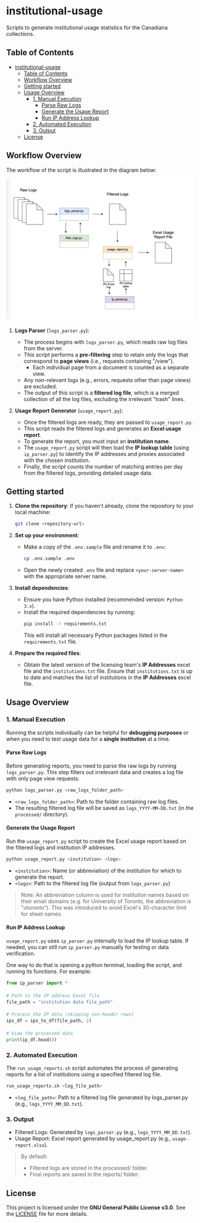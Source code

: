 # institutional-usage

Scripts to generate institutional usage statistics for the Canadiana collections.

## Table of Contents
- [institutional-usage](#institutional-usage)
  - [Table of Contents](#table-of-contents)
  - [Workflow Overview](#workflow-overview)
  - [Getting started](#getting-started)
  - [Usage Overview](#usage-overview)
    - [1. Manual Execution](#1-manual-execution)
      - [Parse Raw Logs](#parse-raw-logs)
      - [Generate the Usage Report](#generate-the-usage-report)
      - [Run IP Address Lookup](#run-ip-address-lookup)
    - [2. Automated Execution](#2-automated-execution)
    - [3. Output](#3-output)
  - [License](#license)
  
## Workflow Overview
The workflow of the script is illustrated in the diagram below:

![Scripts Workflow Diagram](report_scripts_diagram.png)

1. **Logs Parser** (`logs_parser.py`):
   - The process begins with `logs_parser.py`, which reads raw log files from the server.
   - This script performs a **pre-filtering** step to retain only the logs that correspond to **page views** (i.e., requests containing "/view").
     - Each individual page from a document is counted as a separate view.
   - Any non-relevant logs (e.g., errors, requests other than page views) are excluded.
   - The output of this script is a **filtered log file**, which is a merged collection of all the log files, excluding the irrelevant "trash" lines.

2. **Usage Report Generator** (`usage_report.py`):
   - Once the filtered logs are ready, they are passed to `usage_report.py`.
   - This script reads the filtered logs and generates an **Excel usage report**.
   - To generate the report, you must input an **institution name**.
   - The `usage_report.py` script will then load the **IP lookup table** (using `ip_parser.py`) to identify the IP addresses and proxies associated with the chosen institution.
   - Finally, the script counts the number of matching entries per day from the filtered logs, providing detailed usage data.

## Getting started

1. **Clone the repository**:
   If you haven't already, clone the repository to your local machine:
   ```bash
   git clone <repository-url>
   ```

2. **Set up your environment**:
   - Make a copy of the `.env.sample` file and rename it to `.env`:
     ```bash
     cp .env.sample .env
     ```
   - Open the newly created `.env` file and replace `<your-server-name>` with the appropriate server name.

3. **Install dependencies**:
   - Ensure you have Python installed (recommended version: `Python 3.x`).
   - Install the required dependencies by running:
     ```bash
     pip install -r requirements.txt
     ```
     This will install all necessary Python packages listed in the `requirements.txt` file.

4. **Prepare the required files**:
   - Obtain the latest version of the licensing team's **IP Addresses** excel file and the `institutions.txt` file. Ensure that `institutions.txt` is up to date and matches the list of institutions in the **IP Addresses** excel file.

## Usage Overview

### 1. Manual Execution

Running the scripts individually can be helpful for **debugging purposes** or when you need to test usage data for a **single institution** at a time.

#### Parse Raw Logs

Before generating reports, you need to parse the raw logs by running `logs_parser.py`. This step filters out irrelevant data and creates a log file with only page view requests.

```bash
python logs_parser.py <raw_logs_folder_path>
```
* `<raw_logs_folder_path>`: Path to the folder containing raw log files.
* The resulting filtered log file will be saved as `logs_YYYY-MM-DD.txt` (in the `processed/` directory).
  
#### Generate the Usage Report

Run the `usage_report.py` script to create the Excel usage report based on the filtered logs and 
institution IP addresses.

```bash
python usage_report.py <institution> <logs>
```

* `<institution>`: Name (or abbreviation) of the institution for which to generate the report.
* `<logs>`: Path to the filtered log file (output from `logs_parser.py`)
  
> Note: An abbreviation column is used for institution names based on their email domains (e.g. for University of Toronto, the abbreviation is "utoronto"). This was introduced to avoid Excel's 30-character limit for sheet names.

#### Run IP Address Lookup

`usage_report.py` uses `ip_parser.py` internally to load the IP lookup table. If needed, you can still run `ip_parser.py` manually for testing or data verification.

One way to do that is opening a python terminal, loading the script, and running its functions. For example: 

```python 
from ip_parser import *

# Path to the IP address Excel file
file_path = "institution data file_path"

# Process the IP data (skipping non-header rows)
ips_df = ips_to_df(file_path, 2)

# View the processed data
print(ip_df.head())
```

### 2. Automated Execution
The `run_usage_reports.sh` script automates  the process of generating reports for a list of institutions using a specified filtered log file.

```bash
run_usage_reports.sh <log_file_path>
```
* `<log_file_path>`: Path to a filtered log file generated by logs_parser.py (e.g., `logs_YYYY_MM_DD.txt`).


### 3. Output
* Filtered Logs: Generated by `logs_parser.py` (e.g., `logs_YYYY_MM_DD.txt`).
* Usage Report: Excel report generated by usage_report.py (e.g., `usage-report.xlsx`).
> By default: 
> * Filtered logs are stored in the processed/ folder.
> * Final reports are saved in the reports/ folder.

## License

This project is licensed under the **GNU General Public License v3.0**. See the [LICENSE](LICENSE) file for more details.